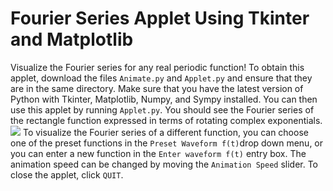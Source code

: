 
# Fourier Series Applet Using Tkinter and Matplotlib
Visualize the Fourier series for any real periodic function!
To obtain this applet, download the files `Animate.py` and `Applet.py` and ensure that they are in the same directory.  Make sure that you have the latest version of Python with Tkinter, Matplotlib, Numpy, and Sympy installed. You can then use this applet by running `Applet.py`. You should see the Fourier series of the rectangle function expressed in terms of rotating complex exponentials.
<img src="https://raw.githubusercontent.com/marl0ny/Real-Fourier-Series/master/rect.gif" />
To visualize the Fourier series of a different function, you can choose one of the preset functions in the `Preset Waveform f(t)`drop down menu, or you can enter a new function in the `Enter waveform f(t)` entry box. The animation speed can be changed by moving the `Animation Speed` slider. To close the applet, click `QUIT`.
